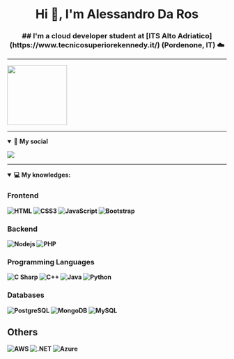 <h1 align="center">Hi 👋, I'm Alessandro Da Ros</h1>
<h3 align="center">## I'm a cloud developer student at [ITS Alto Adriatico](https://www.tecnicosuperiorekennedy.it/) (Pordenone, IT) ☁️</h3>


____

<img height="137px" src="https://github-readme-stats.vercel.app/api?username=aledaros&hide_border=true&show_icons=true&include_all_commits=true&count_private=true&line_height=21&text_color=000&icon_color=000&bg_color=0,ea6161,ffc64d,fffc4d,52fa5a&theme=graywhite" />

____

<details open>
<summary>🤝 <b>My social<b></summary>
  
<p align = "center">
  
  [<img src="https://img.shields.io/badge/linkedin-0077B5.svg?&style=for-the-badge&logo=linkedin&logoColor=white" />](https://www.linkedin.com/in/alessandro-da-ros-74a4901a9/)

</p>

</details>

---

<details open>
<summary>💻 <b>My knowledges</b>: </summary>

### Frontend
![HTML](https://img.shields.io/badge/HTML-239120?style=for-the-badge&logo=html5&logoColor=white)
![CSS3](https://img.shields.io/badge/CSS-239120?&style=for-the-badge&logo=css3&logoColor=white)
![JavaScript](https://img.shields.io/badge/-JavaScript-282C34?style=for-the-badge&logo=javascript)
![Bootstrap](https://img.shields.io/badge/Bootstrap-563D7C?style=for-the-badge&logo=bootstrap&logoColor=white)

### Backend
![Nodejs](https://img.shields.io/badge/Node.js-43853D?style=for-the-badge&logo=node.js&logoColor=white)
![PHP](https://img.shields.io/badge/PHP-777BB4?style=for-the-badge&logo=php&logoColor=white)

### Programming Languages
![C Sharp](https://img.shields.io/badge/C%23-239120?style=for-the-badge&logo=c-sharp&logoColor=white)
![C++](https://img.shields.io/badge/C%2B%2B-00599C?style=for-the-badge&logo=c%2B%2B&logoColor=white)
![Java](https://img.shields.io/badge/Java-ED8B00?style=for-the-badge&logo=java&logoColor=white)
![Python](https://img.shields.io/badge/Python-366f9c?style=for-the-badge&logo=python&logoColor=white)

### Databases
![PostgreSQL](https://img.shields.io/badge/PostgreSQL-316192?style=for-the-badge&logo=postgresql&logoColor=white)
![MongoDB](https://img.shields.io/badge/-MongoDB-47A248?style=for-the-badge&logo=mongodb&logoColor=ffffff)
![MySQL](https://img.shields.io/badge/-MySQL-4479A1?style=for-the-badge&logo=mysql&logoColor=ffffff)

## Others
![AWS](https://img.shields.io/badge/Amazon_AWS-232F3E?style=for-the-badge&logo=amazon-aws&logoColor=white)
![.NET](https://img.shields.io/badge/.NET-5C2D91?style=for-the-badge&logo=.net&logoColor=white)
![Azure](https://img.shields.io/badge/Microsoft_Azure-0089d7?style=for-the-badge&logo=microsoft-azure&logoColor=white)

</details>
